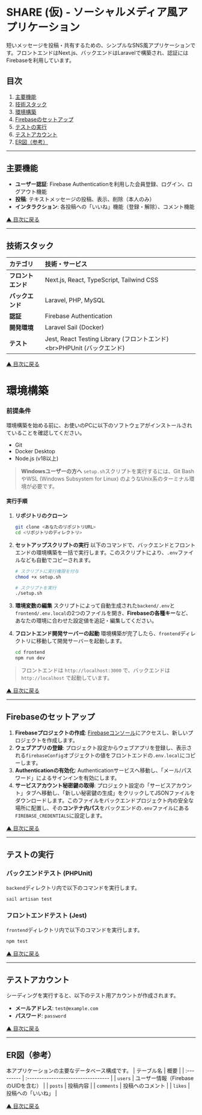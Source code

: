 # SHARE (仮) - ソーシャルメディア風アプリケーション

短いメッセージを投稿・共有するための、シンプルなSNS風アプリケーションです。フロントエンドはNext.js、バックエンドはLaravelで構築され、認証にはFirebaseを利用しています。

## 目次

1.  [主要機能](https://www.google.com/search?q=%23%E4%B8%BB%E8%A6%81%E6%A9%9F%E8%83%BD)
2.  [技術スタック](https://www.google.com/search?q=%23%E6%8A%80%E8%A1%93%E3%82%B9%E3%82%BF%E3%83%83%E3%82%AF)
3.  [環境構築](https://www.google.com/search?q=%23%E7%92%B0%E5%A2%83%E6%A7%8B%E7%AF%89)
4.  [Firebaseのセットアップ](https://www.google.com/search?q=%23firebase%E3%81%AE%E3%82%BB%E3%83%83%E3%83%88%E3%82%A2%E3%83%83%E3%83%97)
5.  [テストの実行](https://www.google.com/search?q=%23%E3%83%86%E3%82%B9%E3%83%88%E3%81%AE%E5%AE%9F%E8%A1%8C)
6.  [テストアカウント](https://www.google.com/search?q=%23%E3%83%86%E3%82%B9%E3%83%88%E3%82%A2%E3%82%AB%E3%82%A6%E3%83%B3%E3%83%88)
7.  [ER図（参考）](https://www.google.com/search?q=%23er%E5%9B%B3%E5%8F%82%E8%80%83)

-----

## 主要機能

  - **ユーザー認証**: Firebase Authenticationを利用した会員登録、ログイン、ログアウト機能
  - **投稿**: テキストメッセージの投稿、表示、削除（本人のみ）
  - **インタラクション**: 各投稿への「いいね」機能（登録・解除）、コメント機能

[▲ 目次に戻る](https://www.google.com/search?q=%23%E7%9B%AE%E6%AC%A1)

-----

## 技術スタック

| カテゴリ         | 技術・サービス                               |
| :--------------- | :------------------------------------------- |
| **フロントエンド** | Next.js, React, TypeScript, Tailwind CSS     |
| **バックエンド** | Laravel, PHP, MySQL                        |
| **認証** | Firebase Authentication                      |
| **開発環境** | Laravel Sail (Docker)                        |
| **テスト** | Jest, React Testing Library (フロントエンド)\<br\>PHPUnit (バックエンド) |

[▲ 目次に戻る](https://www.google.com/search?q=%23%E7%9B%AE%E6%AC%A1)


# 環境構築

### 前提条件

環境構築を始める前に、お使いのPCに以下のソフトウェアがインストールされていることを確認してください。

  - Git
  - Docker Desktop
  - Node.js (v18以上)

> **Windowsユーザーの方へ**
> `setup.sh`スクリプトを実行するには、Git BashやWSL (Windows Subsystem for Linux) のようなUnix系のターミナル環境が必要です。

#### 実行手順

1.  **リポジトリのクローン**

    ```bash
    git clone <あなたのリポジトリURL>
    cd <リポジトリのディレクトリ>
    ```

2.  **セットアップスクリプトの実行**
    以下のコマンドで、バックエンドとフロントエンドの環境構築を一括で実行します。このスクリプトにより、`.env`ファイルなども自動でコピーされます。

    ```bash
    # スクリプトに実行権限を付与
    chmod +x setup.sh

    # スクリプトを実行
    ./setup.sh
    ```

3.  **環境変数の編集**
    スクリプトによって自動生成された`backend/.env`と`frontend/.env.local`の2つのファイルを開き、**Firebaseの各種キー**など、あなたの環境に合わせた設定値を追記・編集してください。

4.  **フロントエンド開発サーバーの起動**
    環境構築が完了したら、`frontend`ディレクトリに移動して開発サーバーを起動します。

    ```bash
    cd frontend
    npm run dev
    ```

> フロントエンドは `http://localhost:3000` で、バックエンドは `http://localhost` で起動しています。

[▲ 目次に戻る](https://www.google.com/search?q=%23%E7%9B%AE%E6%AC%A1)

-----

## Firebaseのセットアップ

1.  **Firebaseプロジェクトの作成**: [Firebaseコンソール](https://console.firebase.google.com/)にアクセスし、新しいプロジェクトを作成します。
2.  **ウェブアプリの登録**: プロジェクト設定からウェブアプリを登録し、表示される`firebaseConfig`オブジェクトの値をフロントエンドの`.env.local`にコピーします。
3.  **Authenticationの有効化**: Authenticationサービスへ移動し、「メール/パスワード」によるサインインを有効にします。
4.  **サービスアカウント秘密鍵の取得**: プロジェクト設定の「サービスアカウント」タブへ移動し、「新しい秘密鍵の生成」をクリックしてJSONファイルをダウンロードします。このファイルをバックエンドプロジェクト内の安全な場所に配置し、その**コンテナ内パス**をバックエンドの`.env`ファイルにある`FIREBASE_CREDENTIALS`に設定します。

[▲ 目次に戻る](https://www.google.com/search?q=%23%E7%9B%AE%E6%AC%A1)

-----

## テストの実行

### バックエンドテスト (PHPUnit)

`backend`ディレクトリ内で以下のコマンドを実行します。

```bash
sail artisan test
```

### フロントエンドテスト (Jest)

`frontend`ディレクトリ内で以下のコマンドを実行します。

```bash
npm test
```

[▲ 目次に戻る](https://www.google.com/search?q=%23%E7%9B%AE%E6%AC%A1)

-----

## テストアカウント

シーディングを実行すると、以下のテスト用アカウントが作成されます。

  - **メールアドレス**: `test@example.com`
  - **パスワード**: `password`

[▲ 目次に戻る](https://www.google.com/search?q=%23%E7%9B%AE%E6%AC%A1)

-----

## ER図（参考）

本アプリケーションの主要なデータベース構成です。
| テーブル名 | 概要                                |
| :--------- | :---------------------------------- |
| `users`    | ユーザー情報（FirebaseのUIDを含む） |
| `posts`    | 投稿内容                            |
| `comments` | 投稿へのコメント                    |
| `likes`    | 投稿への「いいね」                  |

[▲ 目次に戻る](https://www.google.com/search?q=%23%E7%9B%AE%E6%AC%A1)
